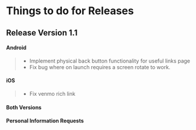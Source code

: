 # Things to do for Releases

## Release Version 1.1
#### Android
>- Implement physical back button functionality for useful links page
>- Fix bug where on launch requires a screen rotate to work.

#### iOS
>- Fix venmo rich link

#### Both Versions

#### Personal Information Requests
